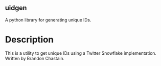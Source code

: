 uidgen
---
A python library for generating unique IDs.

# Description
This is a utility to get unique IDs using a Twitter Snowflake implementation.
Written by Brandon Chastain.
